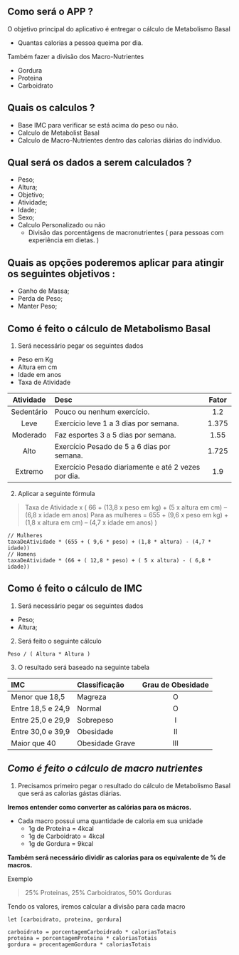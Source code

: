 ## **Como será o APP ?**
O objetivo principal do aplicativo é entregar o cálculo de Metabolismo Basal
- Quantas calorias a pessoa queima por dia.

Também fazer a divisão dos Macro-Nutrientes
- Gordura
- Proteina
- Carboidrato

## **Quais os calculos ?**
- Base IMC para verificar se está acima do peso ou não.
- Calculo de Metabolist Basal
- Calculo de Macro-Nutrientes dentro das calorias diárias do indivíduo.

## **Qual será os dados a serem calculados ?**
- Peso;
- Altura;
- Objetivo;
- Atividade;
- Idade;
- Sexo;
- Calculo Personalizado ou não
    - Divisão das porcentágens de macronutrientes ( para pessoas com experiência em dietas. )

## **Quais as opções poderemos aplicar para atingir os seguintes objetivos :**

- Ganho de Massa;
- Perda de Peso;
- Manter Peso;

## **Como é feito o cálculo de Metabolismo Basal**

1. Será necessário pegar os seguintes dados
- Peso em Kg
- Altura em cm
- Idade em anos
- Taxa de Atividade

| Atividade | Desc                                                  | Fator |
|:---------:|:------------------------------------------------------|:-----:|
| Sedentário| Pouco ou nenhum exercício.                            | 1.2   |
| Leve      | Exercício leve 1 a 3 dias por semana.                 | 1.375 |
| Moderado  | Faz esportes 3 a 5 dias por semana.                   | 1.55  |
| Alto      | Exercício Pesado de 5 a 6 dias por semana.            | 1.725 |
| Extremo   | Exercício Pesado diariamente e até 2 vezes por dia.   | 1.9   |

 <!-- : Sedentários (pouco ou nenhum exercício) fator = 1.2
 : Levemente ativo (exercício leve 1 a 3 dias por semana) fator = 1.375
 : Moderadamente ativo (exercício moderado, faz esportes 3 a 5 dias por semana) fator = 1.55
 : Altamente ativo (exercício pesado de 5 a 6 dias por semana) fator = 1.725
 : Extremamente ativo (exercício pesado diariamente e até 2 vezes por dia) fator = 1.9 -->
2. Aplicar a seguinte fórmula
> Taxa de Atividade x ( 66 + (13,8 x peso em kg) + (5 x altura em cm) – (6,8 x idade em anos) Para as mulheres = 655 + (9,6 x peso em kg) + (1,8 x altura em cm) – (4,7 x idade em anos) )
```
// Mulheres
taxaDeAtividade * (655 + ( 9,6 * peso) + (1,8 * altura) - (4,7 * idade))
// Homens
taxaDeAtividade * (66 + ( 12,8 * peso) + ( 5 x altura) - ( 6,8 * idade))
```

## **Como é feito o cálculo de IMC**

1. Será necessário pegar os seguintes dados
- Peso;
- Altura;

2. Será feito o seguinte cálculo
```
Peso / ( Altura * Altura )
```

3. O resultado será baseado na seguinte tabela

| IMC               | Classificação   | Grau de Obesidade |
|:------------------|:----------------|:-----------------:|
| Menor que 18,5    | Magreza         | O                 |
| Entre 18,5 e 24,9 | Normal          | O                 |
| Entre 25,0 e 29,9 | Sobrepeso       | I                 |
| Entre 30,0 e 39,9 | Obesidade       | II                |
| Maior que 40      | Obesidade Grave | III               |

## *Como é feito o cálculo de macro nutrientes*

1. Precisamos primeiro pegar o resultado do cálculo de Metabolismo Basal que será as calorias gástas diárias.

**Iremos entender como converter as calórias para os mácros.**

- Cada macro possui uma quantidade de caloria em sua unidade
    - 1g de Proteína = 4kcal
    - 1g de Carboidrato = 4kcal
    - 1g de Gordura = 9kcal

**Também será necessário dividir as calorias para os equivalente de % de macros.**

Exemplo
> 25% Proteinas, 25% Carboidratos, 50% Gorduras

Tendo os valores, iremos calcular a divisão para cada macro

```
let [carboidrato, proteina, gordura]

carboidrato = porcentagemCarboidrado * caloriasTotais
proteina = porcentagemProteina * caloriasTotais
gordura = procentagemGordura * caloriasTotais
```